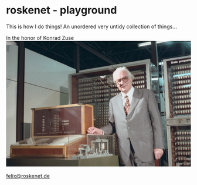 # roskenet - playground

This is how I do things!
An unordered very untidy collection of things...

In the honor of Konrad Zuse
![](README.assets/KonradZuseZ3.jpg)

<felix@roskenet.de>
